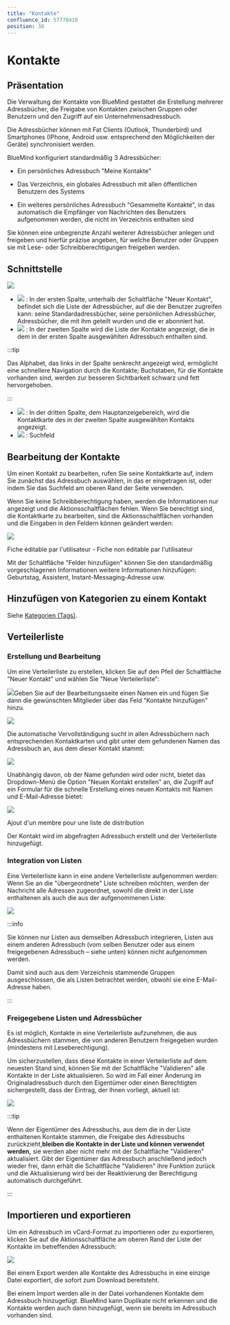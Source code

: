 ```yaml
---
title: "Kontakte"
confluence_id: 57770410
position: 38
---
```

# Kontakte


## Präsentation

Die Verwaltung der Kontakte von BlueMind gestattet die Erstellung mehrerer Adressbücher, die Freigabe von Kontakten zwischen Gruppen oder Benutzern und den Zugriff auf ein Unternehmensadressbuch.

Die Adressbücher können mit Fat Clients (Outlook, Thunderbird) und Smartphones (IPhone, Android usw. entsprechend den Möglichkeiten der Geräte) synchronisiert werden.

BlueMind konfiguriert standardmäßig 3 Adressbücher:

- Ein persönliches Adressbuch "Meine Kontakte"

- Das Verzeichnis, ein globales Adressbuch mit allen öffentlichen Benutzern des Systems
- Ein weiteres persönliches Adressbuch "Gesammelte Kontakte", in das automatisch die Empfänger von Nachrichten des Benutzers aufgenommen werden, die nicht im Verzeichnis enthalten sind


Sie können eine unbegrenzte Anzahl weiterer Adressbücher anlegen und freigeben und hierfür präzise angeben, für welche Benutzer oder Gruppen sie mit Lese- oder Schreibberechtigungen freigeben werden.


## Schnittstelle

![](../../../attachments/57770410/62555135.png)

- ![](../../../attachments/57769989/69896475.png) : In der ersten Spalte, unterhalb der Schaltfläche "Neuer Kontakt", befindet sich die Liste der Adressbücher, auf die der Benutzer zugreifen kann: seine Standardadressbücher, seine persönlichen Adressbücher, Adressbücher, die mit ihm geteilt wurden und die er abonniert hat.
- ![](../../../attachments/57769989/69896474.png) : In der zweiten Spalte wird die Liste der Kontakte angezeigt, die in dem in der ersten Spalte ausgewählten Adressbuch enthalten sind.


:::tip

Das Alphabet, das links in der Spalte senkrecht angezeigt wird, ermöglicht eine schnellere Navigation durch die Kontakte; Buchstaben, für die Kontakte vorhanden sind, werden zur besseren Sichtbarkeit schwarz und fett hervorgehoben.

:::

- ![](../../../attachments/57769989/69896473.png) : In der dritten Spalte, dem Hauptanzeigebereich, wird die Kontaktkarte des in der zweiten Spalte ausgewählten Kontakts angezeigt.
- ![](../../../attachments/57769989/69896472.png) : Suchfeld


## Bearbeitung der Kontakte

Um einen Kontakt zu bearbeiten, rufen Sie seine Kontaktkarte auf, indem Sie zunächst das Adressbuch auswählen, in das er eingetragen ist, oder indem Sie das Suchfeld am oberen Rand der Seite verwenden.

Wenn Sie keine Schreibberechtigung haben, werden die Informationen nur angezeigt und die Aktionsschaltflächen fehlen. Wenn Sie berechtigt sind, die Kontaktkarte zu bearbeiten, sind die Aktionsschaltflächen vorhanden und die Eingaben in den Feldern können geändert werden:


![](../../../attachments/57770410/62555133.png)


Fiche éditable par l'utilisateur - Fiche non éditable par l'utilisateur


Mit der Schaltfläche "Felder hinzufügen" können Sie den standardmäßig vorgeschlagenen Informationen weitere Informationen hinzufügen: Geburtstag, Assistent, Instant-Messaging-Adresse usw.

## Hinzufügen von Kategorien zu einem Kontakt

Siehe [Kategorien (Tags)](/old/Guide_de_l_utilisateur/Les_catégories_tags_/).

## Verteilerliste

### Erstellung und Bearbeitung

Um eine Verteilerliste zu erstellen, klicken Sie auf den Pfeil der Schaltfläche "Neuer Kontakt" und wählen Sie "Neue Verteilerliste":

![](../../../attachments/57770410/62555129.png)Geben Sie auf der Bearbeitungsseite einen Namen ein und fügen Sie dann die gewünschten Mitglieder über das Feld "Kontakte hinzufügen" hinzu.

![](../../../attachments/57770410/62555125.png)

Die automatische Vervollständigung sucht in allen Adressbüchern nach entsprechenden Kontaktkarten und gibt unter dem gefundenen Namen das Adressbuch an, aus dem dieser Kontakt stammt:

![](../../../attachments/57770410/62555123.png)

Unabhängig davon, ob der Name gefunden wird oder nicht, bietet das Dropdown-Menü die Option "Neuen Kontakt erstellen" an, die Zugriff auf ein Formular für die schnelle Erstellung eines neuen Kontakts mit Namen und E-Mail-Adresse bietet:


![](../../../attachments/57770410/62555127.png)


Ajout d'un membre pour une liste de distribution


Der Kontakt wird im abgefragten Adressbuch erstellt und der Verteilerliste hinzugefügt.

### Integration von Listen

Eine Verteilerliste kann in eine andere Verteilerliste aufgenommen werden: Wenn Sie an die "übergeordnete" Liste schreiben möchten, werden der Nachricht alle Adressen zugeordnet, sowohl die direkt in der Liste enthaltenen als auch die aus der aufgenommenen Liste:

![](../../../attachments/57770410/62555122.png)


:::info

Sie können nur Listen aus demselben Adressbuch integrieren, Listen aus einem anderen Adressbuch (vom selben Benutzer oder aus einem freigegebenen Adressbuch – siehe unten) können nicht aufgenommen werden.

Damit sind auch aus dem Verzeichnis stammende Gruppen ausgeschlossen, die als Listen betrachtet werden, obwohl sie eine E-Mail-Adresse haben.

:::

### Freigegebene Listen und Adressbücher

Es ist möglich, Kontakte in eine Verteilerliste aufzunehmen, die aus Adressbüchern stammen, die von anderen Benutzern freigegeben wurden (mindestens mit Leseberechtigung).

Um sicherzustellen, dass diese Kontakte in einer Verteilerliste auf dem neuesten Stand sind, können Sie mit der Schaltfläche "Validieren" alle Kontakte in der Liste aktualisieren. So wird im Fall einer Änderung im Originaladressbuch durch den Eigentümer oder einen Berechtigten sichergestellt, dass der Eintrag, der Ihnen vorliegt, aktuell ist:

![](../../../attachments/57770410/62555121.png)


:::tip

Wenn der Eigentümer des Adressbuchs, aus dem die in der Liste enthaltenen Kontakte stammen, die Freigabe des Adressbuchs zurückzieht,****bleiben die Kontakte in der Liste und können verwendet werden**,** sie werden aber nicht mehr mit der Schaltfläche "Validieren" aktualisiert. Gibt der Eigentümer das Adressbuch anschließend jedoch wieder frei, dann erhält die Schaltfläche "Validieren" ihre Funktion zurück und die Aktualisierung wird bei der Reaktivierung der Berechtigung automatisch durchgeführt.

:::


## Importieren und exportieren

Um ein Adressbuch im vCard-Format zu importieren oder zu exportieren, klicken Sie auf die Aktionsschaltfläche am oberen Rand der Liste der Kontakte im betreffenden Adressbuch:

![](../../../attachments/57770410/62555131.png)

Bei einem Export werden alle Kontakte des Adressbuchs in eine einzige Datei exportiert, die sofort zum Download bereitsteht.

Bei einem Import werden alle in der Datei vorhandenen Kontakte dem Adressbuch hinzugefügt. BlueMind kann Duplikate nicht erkennen und die Kontakte werden auch dann hinzugefügt, wenn sie bereits im Adressbuch vorhanden sind.



